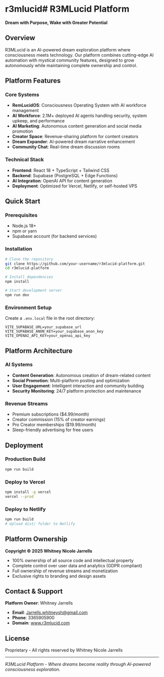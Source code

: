 # r3mlucid# R3MLucid Platform

**Dream with Purpose, Wake with Greater Potential**

## Overview

R3MLucid is an AI-powered dream exploration platform where consciousness meets technology. Our platform combines cutting-edge AI automation with mystical community features, designed to grow autonomously while maintaining complete ownership and control.

## Platform Features

### Core Systems
- **RemLucidOS**: Consciousness Operating System with AI workforce management
- **AI Workforce**: 2.1M+ deployed AI agents handling security, system upkeep, and performance
- **AI Marketing**: Autonomous content generation and social media promotion
- **Creator Space**: Revenue-sharing platform for content creators
- **Dream Expander**: AI-powered dream narrative enhancement
- **Community Chat**: Real-time dream discussion rooms

### Technical Stack
- **Frontend**: React 18 + TypeScript + Tailwind CSS
- **Backend**: Supabase (PostgreSQL + Edge Functions)
- **AI Integration**: OpenAI API for content generation
- **Deployment**: Optimized for Vercel, Netlify, or self-hosted VPS

## Quick Start

### Prerequisites
- Node.js 18+
- npm or yarn
- Supabase account (for backend services)

### Installation

```bash
# Clone the repository
git clone https://github.com/your-username/r3mlucid-platform.git
cd r3mlucid-platform

# Install dependencies
npm install

# Start development server
npm run dev
```

### Environment Setup

Create a `.env.local` file in the root directory:

```env
VITE_SUPABASE_URL=your_supabase_url
VITE_SUPABASE_ANON_KEY=your_supabase_anon_key
VITE_OPENAI_API_KEY=your_openai_api_key
```

## Platform Architecture

### AI Systems
- **Content Generation**: Autonomous creation of dream-related content
- **Social Promotion**: Multi-platform posting and optimization
- **User Engagement**: Intelligent interaction and community building
- **Security Monitoring**: 24/7 platform protection and maintenance

### Revenue Streams
- Premium subscriptions ($4.99/month)
- Creator commission (15% of creator earnings)
- Pro Creator memberships ($19.99/month)
- Sleep-friendly advertising for free users

## Deployment

### Production Build
```bash
npm run build
```

### Deploy to Vercel
```bash
npm install -g vercel
vercel --prod
```

### Deploy to Netlify
```bash
npm run build
# Upload dist/ folder to Netlify
```

## Platform Ownership

**Copyright © 2025 Whitney Nicole Jarrells**

- 100% ownership of all source code and intellectual property
- Complete control over user data and analytics (GDPR compliant)
- Full ownership of revenue streams and monetization
- Exclusive rights to branding and design assets

## Contact & Support

**Platform Owner**: Whitney Jarrells
- **Email**: Jarrells.whitneysh@gmail.com
- **Phone**: 3365905900
- **Domain**: www.r3mlucid.com

## License

Proprietary - All rights reserved by Whitney Nicole Jarrells

---

*R3MLucid Platform - Where dreams become reality through AI-powered consciousness exploration.*
